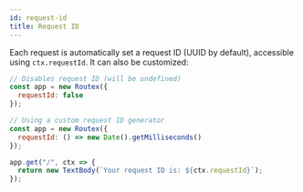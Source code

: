 ```yaml
---
id: request-id
title: Request ID
---
```


Each request is automatically set a request ID (UUID by default), accessible using `ctx.requestId`. It can also be customized:

```js
// Disables request ID (will be undefined)
const app = new Routex({
  requestId: false
});

// Using a custom request ID generator
const app = new Routex({
  requestId: () => new Date().getMilliseconds()
});

app.get("/", ctx => {
  return new TextBody(`Your request ID is: ${ctx.requestId}`);
});
```
